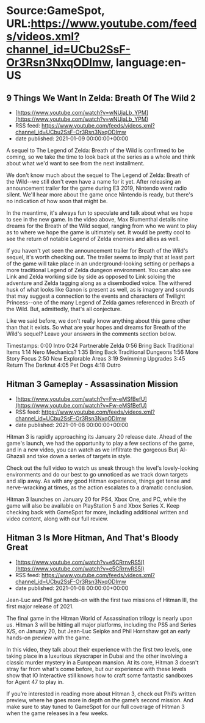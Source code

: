 # Source:GameSpot, URL:https://www.youtube.com/feeds/videos.xml?channel_id=UCbu2SsF-Or3Rsn3NxqODImw, language:en-US

## 9 Things We Want In Zelda: Breath Of The Wild 2
 - [https://www.youtube.com/watch?v=wNUjaLb_YPM](https://www.youtube.com/watch?v=wNUjaLb_YPM)
 - RSS feed: https://www.youtube.com/feeds/videos.xml?channel_id=UCbu2SsF-Or3Rsn3NxqODImw
 - date published: 2021-01-09 00:00:00+00:00

A sequel to The Legend of Zelda: Breath of the Wild is confirmed to be coming, so we take the time to look back at the series as a whole and think about what we'd want to see from the next installment.

We don't know much about the sequel to The Legend of Zelda: Breath of the Wild--we still don't even have a name for it yet. After releasing an announcement trailer for the game during E3 2019, Nintendo went radio silent. We'll hear more about the game once Nintendo is ready, but there's no indication of how soon that might be.

In the meantime, it's always fun to speculate and talk about what we hope to see in the new game. In the video above, Max Blumenthal details nine dreams for the Breath of the Wild sequel, ranging from who we want to play as to where we hope the game is ultimately set. It would be pretty cool to see the return of notable Legend of Zelda enemies and allies as well.

If you haven't yet seen the announcement trailer for Breath of the Wild's sequel, it's worth checking out. The trailer seems to imply that at least part of the game will take place in an underground-looking setting or perhaps a more traditional Legend of Zelda dungeon environment. You can also see Link and Zelda working side by side as opposed to Link soloing the adventure and Zelda tagging along as a disembodied voice. The withered husk of what looks like Ganon is present as well, as is imagery and sounds that may suggest a connection to the events and characters of Twilight Princess--one of the many Legend of Zelda games referenced in Breath of the Wild. But, admittedly, that's all conjecture.

Like we said before, we don't really know anything about this game other than that it exists. So what are your hopes and dreams for Breath of the Wild's sequel? Leave your answers in the comments section below.

Timestamps:
0:00 Intro
0:24 Partnerable Zelda
0:56 Bring Back Traditional Items
1:14 Nero Mechanics?
1:35 Bring Back Traditional Dungeons
1:56 More Story Focus 
2:50 New Explorable Areas
3:19 Swimming Upgrades
3:45 Return The Darknut
4:05 Pet Dogs
4:18 Outro

## Hitman 3 Gameplay - Assassination Mission
 - [https://www.youtube.com/watch?v=Fw-eMSfBefU](https://www.youtube.com/watch?v=Fw-eMSfBefU)
 - RSS feed: https://www.youtube.com/feeds/videos.xml?channel_id=UCbu2SsF-Or3Rsn3NxqODImw
 - date published: 2021-01-08 00:00:00+00:00

Hitman 3 is rapidly approaching its January 20 release date. Ahead of the game's launch, we had the opportunity to play a few sections of the game, and in a new video, you can watch as we infiltrate the gorgeous Burj Al-Ghazali and take down a series of targets in style.

Check out the full video to watch us sneak through the level's lovely-looking environments and do our best to go unnoticed as we track down targets and slip away. As with any good Hitman experience, things get tense and nerve-wracking at times, as the action escalates to a dramatic conclusion. 

Hitman 3 launches on January 20 for PS4, Xbox One, and PC, while the game will also be available on PlayStation 5 and Xbox Series X. Keep checking back with GameSpot for more, including additional written and video content, along with our full review.

## Hitman 3 Is More Hitman, And That's Bloody Great
 - [https://www.youtube.com/watch?v=e5CRrnvRS5I](https://www.youtube.com/watch?v=e5CRrnvRS5I)
 - RSS feed: https://www.youtube.com/feeds/videos.xml?channel_id=UCbu2SsF-Or3Rsn3NxqODImw
 - date published: 2021-01-08 00:00:00+00:00

Jean-Luc and Phil got hands-on with the first two missions of Hitman III, the first major release of 2021.

The final game in the Hitman World of Assassination trilogy is nearly upon us. Hitman 3 will be hitting all major platforms, including the PS5 and Series X/S, on January 20, but Jean-Luc Seipke and Phil Hornshaw got an early hands-on preview with the game.

In this video, they talk about their experience with the first two levels, one taking place in a luxurious skyscraper in Dubai and the other involving a classic murder mystery in a European mansion. At its core, Hitman 3 doesn't stray far from what's come before, but our experience with these levels show that IO Interactive still knows how to craft some fantastic sandboxes for Agent 47 to play in.

If you’re interested in reading more about Hitman 3, check out Phil’s written preview, where he goes more in depth on the game’s second mission. And make sure to stay tuned to GameSpot for our full coverage of Hitman 3 when the game releases in a few weeks.

